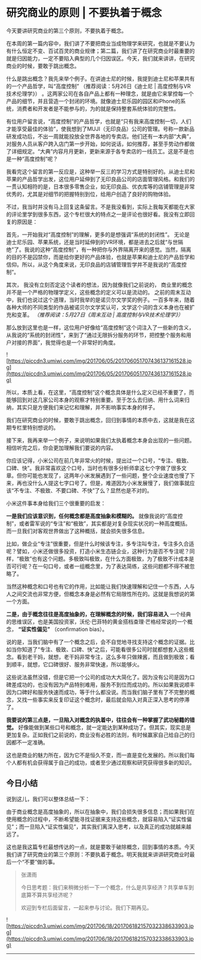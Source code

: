 # 研究商业的原则 | 不要执着于概念

今天要讲研究商业的第三个原则，不要执着于概念。

在本周的第一篇内容中，我们讲了不要把商业当成物理学来研究，也就是不要认为有什么恒定不变、百试百灵的商业规律；第二篇，我们讲了在研究商业时最重要的就是归因能力，一定不要陷入典型的几个归因误区。今天，我们就来讲讲，在研究商业的时候，要敢于跳出概念。

什么是跳出概念？我先来举个例子。在讲迪士尼的时候，我提到迪士尼和苹果共有的一个产品哲学，叫“高度控制” （推荐阅读：5月26日《迪士尼 | 高度控制与VR技术伦理学》） 。这两家公司在各自产品上都有一种理念，就是由它来掌控每一个产品的细节，并且营造一个封闭的环境。就像迪士尼乐园的园区和iPhone的系统，消费者和开发者是不能参与的，为的就是保持整套系统体验的完整性。

有位用户留言说，“高度控制”的产品哲学，也就是“只有我来高度控制一切，人们才能享受最佳的体验”，使我想到了MUJI（无印良品）公司的管理。号称一款新品研发成功后，不出一周就能投放全世界各地的专卖店。他们还有一本内部“大典”，对服务人员从客户跨入店门第一步开始，如何说话，如何推荐，甚至手势动作都做了详细规定。“大典”内容月月更新，更新来源于各专卖店的一线员工。这是不是也是一种“高度控制”呢？

我看完这个留言的第一反应是，这种举一反三的学习方式是特别好的。从迪士尼和苹果的产品哲学出发，这位用户延伸到了无印良品公司的店面管理风格。和我们的一贯认知相符的是，日本很多零售企业，如无印良品、优衣库等的店铺管理是非常优秀的，尤其是对细节的把握特别到位，给用户创造了良好的购物体验。

不过，我当时并没有马上回复这条留言。不是我没看到，实际上我每天都能在大家的评论里学到很多东西，这个专栏很大的特点之一是评论也很好看。我没有立即回复的原因是：

首先，一开始我对“高度控制”的理解，更多的是想强调“系统的封闭性”。 无论是迪士尼乐园、苹果系统，还是当时延伸到的VR环境，都是进去之后就“与世隔绝”了。我说的这种“高度控制”，有一种把你与外界隔离开来的感觉。当然，隔离的目的不是囚禁你，而是给你更好的产品体验，也就是苹果和迪士尼的产品哲学和信仰。所以，从这个角度来说，无印良品的店铺管理哲学并不是我说的“高度控制”。

其次， 我没有立刻否定这个读者的想法，因为就像我们之前说的， 商业里的概念并不是一个严格的物理学定义，这些概念的定义可以是流动的。 之前的周末互动中，我们也说过这个道理，当时我举的是诺贝尔文学奖的例子。一百多年来，随着各种大师的不同类型的作品被诺贝尔文学奖认可，文学这个词的含义本身也在被扩充和变革。 *（推荐阅读：5月27日《周末互动 | 高度控制与VR技术伦理学》）*

那么放到这里也是一样，这位用户好像给“高度控制”这个词注入了一些新的含义，从我说的“系统的封闭性”，来到了“通过无限拆分服务的环节，把控整个服务和用户对接的界面”，我觉得也是一个非常好的角度。

![https://piccdn3.umiwi.com/img/201706/05/201706051707436137161528.jpg](https://piccdn3.umiwi.com/img/201706/05/201706051707436137161528.jpg)

所以，本质上看，在这里，“高度控制”这个概念具体是什么定义已经不重要了，而能够回到对这几家公司本身的观察才特别重要。至于怎么去归纳、用什么词来归纳，其实只是方便我们来记忆和理解，并不影响事实本身的样子。

我们在研究商业的时候，要敢于跳出概念，回归到事情的本质中去，这就是我在这期专栏里特别想说的。

接下来，我再来举一个例子，来说明如果我们太执着概念本身会出现的一些问题。相信听完之后，你会更加理解我们要说的内容。

你应该记得，小米公司在前几年非常火的时候，提出过一个口号，“专注、极致、口碑、快”。我非常喜欢这个口号，当时也有很多分析师拿这七个字做了很多文章。但你可能也发现了，这两年小米发展遇到了一些问题，整个企业速度也慢了下来，再也没什么人提这七字口号了。但是，难道因为小米发展慢了，我们做事就应该“不专注、不极致、不要口碑、不快”了么？显然也是不对的。

小米这件事本身给我们三个很重要的启发：

 **一是我们应该意识到，任何概念都是高度抽象和模糊的。** 就像我说的“高度控制”，或者雷军说的“专注”和“极致”，其实都是对复杂现实状况的一种高度概括。而一旦我们对客观世界做出了这种概括，就会损失很多信息。

比如，做企业“专注”很重要，但是什么时候该专注，多专注叫专注，专注多久合适呢？譬如，小米还做很多投资，打造小米生态链企业，这种行为是否不专注呢？同样，“极致”也有这个问题。多极致叫极致，在什么方面极致，为了极致不计成本是否可行呢？在一句口号，或者一组概念里，为了表达简练，这些问题都不得不被忽略了。

当然这种概念和口号也有它的作用，比如能让我们快速理解和记住一个东西，人与人之间交流也非常方便，但概念本身是必然有它局限性所在的。这就是我想说的第一个方面。

 **二是，由于概念往往是高度抽象的，在理解概念的时候，我们容易进入** 一个经典的思维误区，也是美国投资家，沃伦·巴菲特的黄金搭档查理·芒格经常说的一个概念， **“证实性偏见”** （confirmation bias）。

说的是，当我们脑中有了一个概念之后，会不自觉地寻找支持这个概念的证据。比如当你知道了“专注、极致、口碑、快”之后，可能看很多公司时就都想套入这些概念。看到老干妈，就想，老干妈非常专注，这么多年只做辣酱，而且做到极致；看到顺丰，就想，它口碑很好、服务非常快速，所以能够火。

这些说法虽然没错，但是它把一个公司的成功大大简化了。因为没有公司是因为口碑差成功的，也没有因为产品特别难用，服务不到位而成功的。所以如果我说顺丰因为口碑好和服务快速而成功，等于什么都没说。而当我们脑子里有了不完整的概念，又找一些事实来反复印证这个概念时，最后就会陷入对真正深入思考的停滞了。

 **我要说的第三点是，一旦陷入对概念的执着中，往往会有一种掌握了武功秘籍的错觉。** 好像能做到某些口号和概念，就一定能达到某种成功了。但其实，现实总是更加复杂。正如我们之前说的，商业没有必胜的法则，有时候赢家自己给自己的归因都不一定准确。

这也是商业的魅力所在，因为它不是恒久不变，而一直是变化发展的。所以我们每个人都有机会获得属于自己的成功，或者至少通过观察和研究获得很多新的知识。

## 今日小结

说到这儿，我们可以整体总结一下：

由于商业概念是高度抽象的，所以在抽象中，我们会损失很多信息；而如果我们在使用概念的过程中，不断希望能寻找证据来支持这些概念，就容易陷入“证实性偏见”；而一旦陷入“证实性偏见”，其实我们离深入思考，以及真正的成功就越来越远了。

这也是我这篇专栏最想传达的一点，就是要敢于破除概念，回到事情的本质。今天我们讲了研究商业的第三个原则：不要执着于概念。明天我就来讲讲研究商业时最后一个“不要”做的事。

> 张潇雨
> 
> 今日思考题：我们来稍微分析一下一个概念，什么是共享经济？共享单车到底算不算共享经济呢？
> 
> 欢迎到专栏后面留言，一起来参与讨论。我们下期再见。

![https://piccdn3.umiwi.com/img/201706/18/201706182157032338633903.jpg](https://piccdn3.umiwi.com/img/201706/18/201706182157032338633903.jpg)

---
